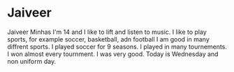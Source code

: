 # Jaiveer
Jaiveer Minhas
I'm 14 and I like to lift and listen to music.
I like to play sports, for example soccer, basketball, adn football
I am good in many diffrent sports.
I played soccer for 9 seasons.
I played in many tournements.
I won almost every tournment.
I was very good.
Today is Wednesday and non uniform day.
